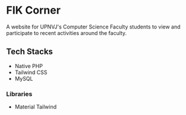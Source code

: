 # FIK Corner

A website for UPNVJ's Computer Science Faculty students to view and participate to recent activities around the faculty.

## Tech Stacks

-  Native PHP
-  Tailwind CSS
-  MySQL

### Libraries

-  Material Tailwind

